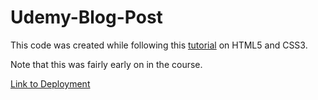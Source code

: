 # Udemy-Blog-Post
This code was created while following this <a href="https://www.udemy.com/share/101WqoA0EYd1lbQXw=/">tutorial</a> on HTML5 and CSS3.

Note that this was fairly early on in the course.

[Link to Deployment](https://12wollmana.github.io/Udemy-HTML-Blog_Post/ajw-index.html)
